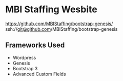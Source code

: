 MBI Staffing Wesbite 
=================
https://github.com/MBIStaffing/bootstrap-genesis/ <br>
ssh://git@github.com/MBIStaffing/bootstrap-genesis

Frameworks Used
----------------------------------
- Wordpress
- Genesis 
- Bootstrap 3
- Advanced Custom Fields
